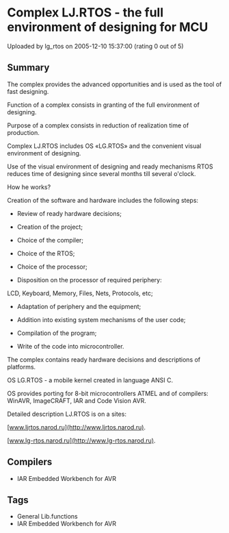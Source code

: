 # Complex LJ.RTOS - the full environment of designing for MCU

Uploaded by lg_rtos on 2005-12-10 15:37:00 (rating 0 out of 5)

## Summary

The complex provides the advanced opportunities and is used as the tool of fast designing.  

Function of a complex consists in granting of the full environment of designing.  

Purpose of a complex consists in reduction of realization time of production. 


Complex LJ.RTOS includes OS «LG.RTOS» and the convenient visual environment of designing.  

Use of the visual environment of designing and ready mechanisms RTOS reduces time of designing since several months till several o'clock.


How he works?  

Creation of the software and hardware includes the following steps:  

 - Review of ready hardware decisions;  

 - Creation of the project;  

 - Choice of the compiler;  

 - Choice of the RTOS;  

 - Choice of the processor;  

 - Disposition on the processor of required periphery:  

 LCD, Keyboard, Memory, Files, Nets, Protocols, etc;  

 - Adaptation of periphery and the equipment;  

 - Addition into existing system mechanisms of the user code;  

 - Compilation of the program;  

 - Write of the code into microcontroller.


The complex contains ready hardware decisions and descriptions of platforms. 


OS LG.RTOS - a mobile kernel created in language ANSI C.  

OS provides porting for 8-bit microcontrollers ATMEL and of compilers: WinAVR, ImageCRAFT, IAR and Code Vision AVR. 


Detailed description LJ.RTOS is on a sites:  

[www.ljrtos.narod.ru](http://www.ljrtos.narod.ru).  

[www.lg-rtos.narod.ru](http://www.lg-rtos.narod.ru).

## Compilers

- IAR Embedded Workbench for AVR

## Tags

- General Lib.functions
- IAR Embedded Workbench for AVR
